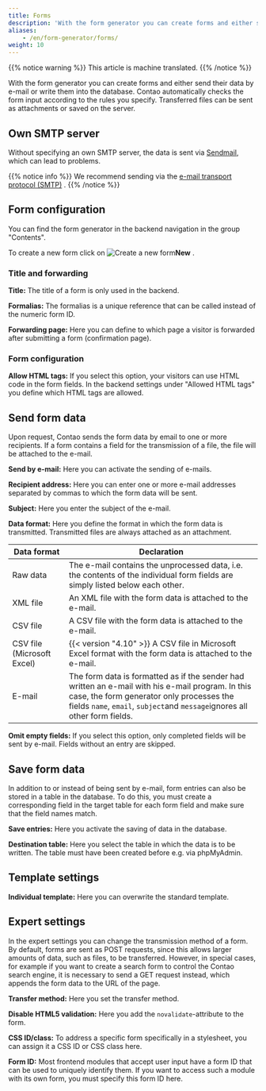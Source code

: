 ```yaml
---
title: Forms
description: 'With the form generator you can create forms and either send their data by e-mail or write them into the database.'
aliases:
    - /en/form-generator/forms/
weight: 10
---
```


{{% notice warning %}}
This article is machine translated.
{{% /notice %}}

With the form generator you can create forms and either send their data by e-mail or write them into the database. Contao automatically checks the form input according to the rules you specify. Transferred files can be sent as attachments or saved on the server.

## Own SMTP server

Without specifying an own SMTP server, the data is sent via [Sendmail](https://de.wikipedia.org/wiki/Sendmail), which can lead to problems.

{{% notice info %}}
We recommend sending via the [e-mail transport protocol (SMTP)](../../system/einstellungen/#smtp-versand) . 
{{% /notice %}}

## Form configuration

You can find the form generator in the backend navigation in the group "Contents".

To create a new form click on ![Create a new form](/de/icons/new.svg?classes=icon "Ein neues Formular anlegen")**New** .

### Title and forwarding

**Title:** The title of a form is only used in the backend.

**Formalias:** The formalias is a unique reference that can be called instead of the numeric form ID.

**Forwarding page:** Here you can define to which page a visitor is forwarded after submitting a form (confirmation page).

### Form configuration

**Allow HTML tags:** If you select this option, your visitors can use HTML code in the form fields. In the backend settings under "Allowed HTML tags" you define which HTML tags are allowed.

## Send form data

Upon request, Contao sends the form data by email to one or more recipients. If a form contains a field for the transmission of a file, the file will be attached to the e-mail.

**Send by e-mail:** Here you can activate the sending of e-mails.

**Recipient address:** Here you can enter one or more e-mail addresses separated by commas to which the form data will be sent.

**Subject:** Here you enter the subject of the e-mail.

**Data format:** Here you define the format in which the form data is transmitted. Transmitted files are always attached as an attachment.

| Data format | Declaration |
| ----------- | ----------- |
| Raw data | The e-mail contains the unprocessed data, i.e. the contents of the individual form fields are simply listed below each other. |
| XML file | An XML file with the form data is attached to the e-mail. |
| CSV file | A CSV file with the form data is attached to the e-mail. |
| CSV file (Microsoft Excel) | {{< version "4.10" >}} A CSV file in Microsoft Excel format with the form data is attached to the e-mail. |
| E-mail | The form data is formatted as if the sender had written an e-mail with his e-mail program. In this case, the form generator only processes the fields `name`, `email`, `subject`and `message`ignores all other form fields. |

**Omit empty fields:** If you select this option, only completed fields will be sent by e-mail. Fields without an entry are skipped.

## Save form data

In addition to or instead of being sent by e-mail, form entries can also be stored in a table in the database. To do this, you must create a corresponding field in the target table for each form field and make sure that the field names match.

**Save entries:** Here you activate the saving of data in the database.

**Destination table:** Here you select the table in which the data is to be written. The table must have been created before e.g. via phpMyAdmin.

## Template settings

**Individual template:** Here you can overwrite the standard template.

## Expert settings

In the expert settings you can change the transmission method of a form. By default, forms are sent as POST requests, since this allows larger amounts of data, such as files, to be transferred. However, in special cases, for example if you want to create a search form to control the Contao search engine, it is necessary to send a GET request instead, which appends the form data to the URL of the page.

**Transfer method:** Here you set the transfer method.

**Disable HTML5 validation:** Here you add the `novalidate`-attribute to the form.

**CSS ID/class:** To address a specific form specifically in a stylesheet, you can assign it a CSS ID or CSS class here.

**Form ID:** Most frontend modules that accept user input have a form ID that can be used to uniquely identify them. If you want to access such a module with its own form, you must specify this form ID here.
